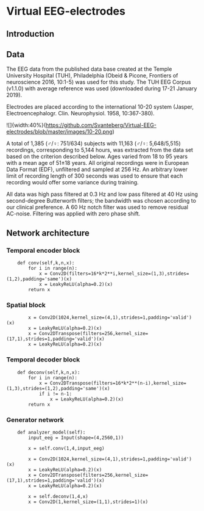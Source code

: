 # Virtual EEG-electrodes

## Introduction

## Data

The EEG data from the published data base created at the Temple University Hospital (TUH), Philadelphia (Obeid & Picone, Frontiers of neuroscience 2016, 10:1-5) was used for this study. The TUH EEG Corpus (v1.1.0) with average reference was used (downloaded during 17-21 January 2019).

Electrodes are placed according to the international 10-20 system (Jasper, Electroencephalogr. Clin. Neurophysiol. 1958, 10:367-380).

![]{width:40%}(https://github.com/Svanteberg/Virtual-EEG-electrodes/blob/master/images/10-20.png)

A total of 1,385 (♂/♀: 751/634) subjects with 11,163 (♂/♀: 5,648/5,515) recordings, corresponding to 5,144 hours, was extracted from the data set based on the criterion described below. Ages varied from 18 to 95 years with a mean age of 51±18 years. All original recordings were in European Data Format (EDF), unfiltered and sampled at 256 Hz. An arbitrary lower limit of recording length of 300 seconds was used to ensure that each recording would offer some variance during training. 

All data was high pass filtered at 0.3 Hz and low pass filtered at 40 Hz using second-degree Butterworth filters; the bandwidth was chosen according to our clinical preference. A 60 Hz notch filter was used to remove residual AC-noise. Filtering was applied with zero phase shift.

## Network architecture

### Temporal encoder block

```
    def conv(self,k,n,x):
        for i in range(n):
            x = Conv2D(filters=16*k*2**i,kernel_size=(1,3),strides=(1,2),padding='same')(x)
            x = LeakyReLU(alpha=0.2)(x)
        return x
```
### Spatial block

```
        x = Conv2D(1024,kernel_size=(4,1),strides=1,padding='valid')(x)
        x = LeakyReLU(alpha=0.2)(x)
        x = Conv2DTranspose(filters=256,kernel_size=(17,1),strides=1,padding='valid')(x)
        x = LeakyReLU(alpha=0.2)(x)
```

### Temporal decoder block

```
    def deconv(self,k,n,x):
        for i in range(n):
            x = Conv2DTranspose(filters=16*k*2**(n-i),kernel_size=(1,3),strides=(1,2),padding='same')(x)
            if i != n-1:
                x = LeakyReLU(alpha=0.2)(x)
        return x
```

### Generator network

```
    def analyzer_model(self):
        input_eeg = Input(shape=(4,2560,1))

        x = self.conv(1,4,input_eeg)

        x = Conv2D(1024,kernel_size=(4,1),strides=1,padding='valid')(x)
        x = LeakyReLU(alpha=0.2)(x)
        x = Conv2DTranspose(filters=256,kernel_size=(17,1),strides=1,padding='valid')(x)
        x = LeakyReLU(alpha=0.2)(x)

        x = self.deconv(1,4,x)
        x = Conv2D(1,kernel_size=(1,1),strides=1)(x)

